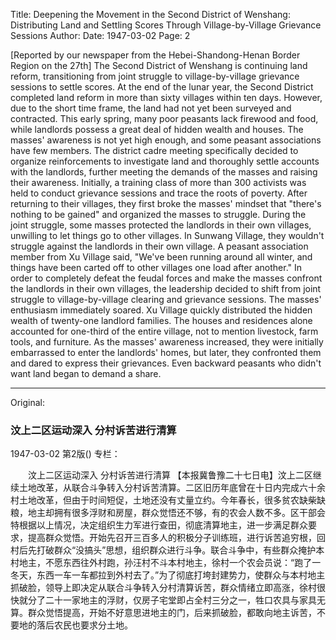Title: Deepening the Movement in the Second District of Wenshang: Distributing Land and Settling Scores Through Village-by-Village Grievance Sessions
Author:
Date: 1947-03-02
Page: 2

[Reported by our newspaper from the Hebei-Shandong-Henan Border Region on the 27th] The Second District of Wenshang is continuing land reform, transitioning from joint struggle to village-by-village grievance sessions to settle scores. At the end of the lunar year, the Second District completed land reform in more than sixty villages within ten days. However, due to the short time frame, the land had not yet been surveyed and contracted. This early spring, many poor peasants lack firewood and food, while landlords possess a great deal of hidden wealth and houses. The masses' awareness is not yet high enough, and some peasant associations have few members. The district cadre meeting specifically decided to organize reinforcements to investigate land and thoroughly settle accounts with the landlords, further meeting the demands of the masses and raising their awareness. Initially, a training class of more than 300 activists was held to conduct grievance sessions and trace the roots of poverty. After returning to their villages, they first broke the masses' mindset that "there's nothing to be gained" and organized the masses to struggle. During the joint struggle, some masses protected the landlords in their own villages, unwilling to let things go to other villages. In Sunwang Village, they wouldn't struggle against the landlords in their own village. A peasant association member from Xu Village said, "We've been running around all winter, and things have been carted off to other villages one load after another." In order to completely defeat the feudal forces and make the masses confront the landlords in their own villages, the leadership decided to shift from joint struggle to village-by-village clearing and grievance sessions. The masses' enthusiasm immediately soared. Xu Village quickly distributed the hidden wealth of twenty-one landlord families. The houses and residences alone accounted for one-third of the entire village, not to mention livestock, farm tools, and furniture. As the masses' awareness increased, they were initially embarrassed to enter the landlords' homes, but later, they confronted them and dared to express their grievances. Even backward peasants who didn't want land began to demand a share.



<hr /> 

Original: 


### 汶上二区运动深入  分村诉苦进行清算

1947-03-02
第2版()
专栏：

　　汶上二区运动深入
    分村诉苦进行清算
    【本报冀鲁豫二十七日电】汶上二区继续土地改革，从联合斗争转入分村诉苦清算。二区旧历年底曾在十日内完成六十余村土地改革，但由于时间短促，土地还没有丈量立约。今年春长，很多贫农缺柴缺粮，地主却拥有很多浮财和房屋，群众觉悟还不够，有的农会人数不多。区干部会特根据以上情况，决定组织生力军进行查田，彻底清算地主，进一步满足群众要求，提高群众觉悟。开始先召开三百多人的积极分子训练班，进行诉苦追穷根，回村后先打破群众“没搞头”思想，组织群众进行斗争。联合斗争中，有些群众掩护本村地主，不愿东西往外村跑，孙汪村不斗本村地主，徐村一个农会员说：“跑了一冬天，东西一车一车都拉到外村去了。”为了彻底打垮封建势力，使群众与本村地主抓破脸，领导上即决定从联合斗争转入分村清算诉苦，群众情绪立即高涨，徐村很快就分了二十一家地主的浮财，仅房子宅堂即占全村三分之一，牲口农具与家具无算。群众觉悟提高，开始不好意思进地主的门，后来抓破脸，都敢向地主诉苦，不要地的落后农民也要求分土地。
